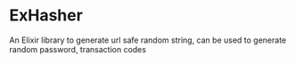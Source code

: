 # ExHasher
An Elixir library to generate url safe random string, can be used to generate random password, transaction codes 
